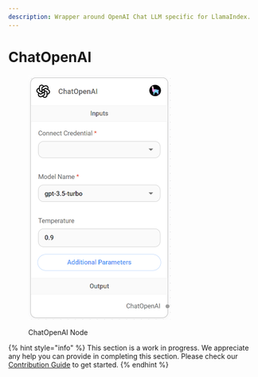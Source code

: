 ```yaml
---
description: Wrapper around OpenAI Chat LLM specific for LlamaIndex.
---
```


# ChatOpenAI

<figure><img src="../../../.gitbook/assets/image (3).png" alt="" width="286"><figcaption><p>ChatOpenAI Node</p></figcaption></figure>

{% hint style="info" %}
This section is a work in progress. We appreciate any help you can provide in completing this section. Please check our [Contribution Guide](https://toi500.gitbook.io/flowise-docs/\~/changes/8jXR0fgKTRRTOfbueBkZ/contributing) to get started.
{% endhint %}
